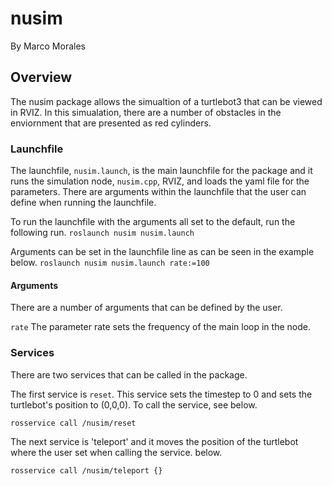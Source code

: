# nusim
By Marco Morales

## Overview
The nusim package allows the simualtion of a turtlebot3 that can be viewed in RVIZ. In this simualation, there are a number of obstacles in the enviornment that are presented as red cylinders.

### Launchfile
The launchfile, `nusim.launch`, is the main launchfile for the package and it runs the simulation node, `nusim.cpp`, RVIZ, and loads the yaml file for the parameters. There are arguments within the launchfile that the user can define when running the launchfile.

To run the launchfile with the arguments all set to the default, run the following run.
`roslaunch nusim nusim.launch`

Arguments can be set in the launchfile line as can be seen in the example below.
`roslaunch nusim nusim.launch rate:=100`

#### Arguments 
There are a number of arguments that can be defined by the user.

`rate`
The parameter rate sets the frequency of the main loop in the node.

### Services
There are two services that can be called in the package.

The first service is `reset`. This service sets the timestep to 0 and sets the turtlebot's position to (0,0,0). To call the service, see below.
```
rosservice call /nusim/reset
```

The next service is 'teleport' and it moves the position of the turtlebot where the user set when calling the service.
below.
```
rosservice call /nusim/teleport {}
```
